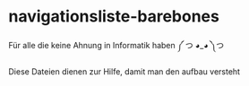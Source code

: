 # navigationsliste-barebones
Für alle die keine Ahnung in Informatik haben ༼ つ ◕_◕ ༽つ

Diese Dateien dienen  zur Hilfe, damit man den aufbau versteht